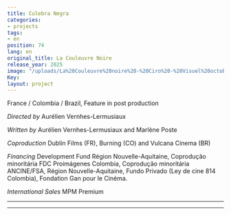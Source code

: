 ```yaml
---
title: Culebra Negra
categories:
- projects
tags:
- en
position: 74
lang: en
original_title: La Couleuvre Noire
release_year: 2025
image: "/uploads/La%20Couleuvre%20noire%20-%20Ciro%20-%20Visuel%20octobre%202024.jpg"
Key: 
layout: project
---
```


France / Colombia / Brazil, Feature in post production

*Directed by*
Aurélien Vernhes-Lermusiaux

*Written by*
Aurélien Vernhes-Lermusiaux and Marlène Poste

*Coproduction*
Dublin Films (FR), Burning (CO) and Vulcana Cinema (BR)

*Financing*
Development Fund Région Nouvelle-Aquitaine, Coprodução minoritária FDC Proimágenes Colombia, Coprodução minoritária ANCINE/FSA, Région Nouvelle-Aquitaine, Fundo Privado (Ley de cine 814 Colombia), Fondation Gan pour le Cinéma.

*International Sales*
MPM Premium

---

---
